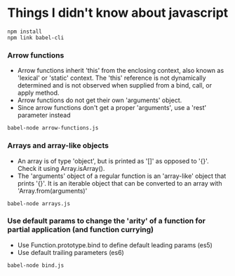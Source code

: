 # Things I didn't know about javascript

```
npm install
npm link babel-cli
```

### Arrow functions

* Arrow functions inherit 'this' from the enclosing context, also known as 'lexical' or 'static' context. The 'this' reference is not dynamically determined and is not observed when supplied from a bind, call, or apply method.
* Arrow functions do not get their own 'arguments' object.
* Since arrow functions don't get a proper 'arguments', use a 'rest' parameter instead

```
babel-node arrow-functions.js
```


### Arrays and array-like objects

* An array is of type 'object', but is printed as '[]' as opposed to '{}'. Check it using Array.isArray().
* The 'arguments' object of a regular function is an 'array-like' object that prints '{}'. It is an iterable object that can be converted to an array with 'Array.from(arguments)'

```
babel-node arrays.js
```

### Use default params to change the 'arity' of a function for partial application (and function currying)

* Use Function.prototype.bind to define default leading params (es5)
* Use default trailing parameters (es6)

```
babel-node bind.js
```
